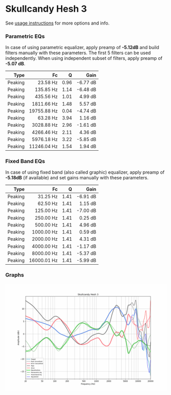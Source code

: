 # Skullcandy Hesh 3
See [usage instructions](https://github.com/jaakkopasanen/AutoEq#usage) for more options and info.

### Parametric EQs
In case of using parametric equalizer, apply preamp of **-5.12dB** and build filters manually
with these parameters. The first 5 filters can be used independently.
When using independent subset of filters, apply preamp of **-5.07 dB**.

| Type    | Fc          |    Q | Gain     |
|--------:|------------:|-----:|---------:|
| Peaking | 23.58 Hz    | 0.96 | -6.77 dB |
| Peaking | 135.85 Hz   | 1.14 | -6.48 dB |
| Peaking | 435.56 Hz   | 1.01 | 4.99 dB  |
| Peaking | 1811.66 Hz  | 1.48 | 5.57 dB  |
| Peaking | 19755.88 Hz | 0.04 | -4.74 dB |
| Peaking | 63.28 Hz    | 3.94 | 1.16 dB  |
| Peaking | 3028.88 Hz  | 2.96 | -1.61 dB |
| Peaking | 4266.46 Hz  | 2.11 | 4.36 dB  |
| Peaking | 5976.18 Hz  | 3.22 | -5.85 dB |
| Peaking | 11246.04 Hz | 1.54 | 1.94 dB  |

### Fixed Band EQs
In case of using fixed band (also called graphic) equalizer, apply preamp of **-5.18dB**
(if available) and set gains manually with these parameters.

| Type    | Fc          |    Q | Gain     |
|--------:|------------:|-----:|---------:|
| Peaking | 31.25 Hz    | 1.41 | -6.91 dB |
| Peaking | 62.50 Hz    | 1.41 | 1.15 dB  |
| Peaking | 125.00 Hz   | 1.41 | -7.00 dB |
| Peaking | 250.00 Hz   | 1.41 | 0.25 dB  |
| Peaking | 500.00 Hz   | 1.41 | 4.96 dB  |
| Peaking | 1000.00 Hz  | 1.41 | 0.59 dB  |
| Peaking | 2000.00 Hz  | 1.41 | 4.31 dB  |
| Peaking | 4000.00 Hz  | 1.41 | -1.17 dB |
| Peaking | 8000.00 Hz  | 1.41 | -5.37 dB |
| Peaking | 16000.01 Hz | 1.41 | -5.99 dB |

### Graphs
![](./Skullcandy%20Hesh%203.png)